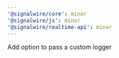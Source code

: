 ```yaml
---
'@signalwire/core': minor
'@signalwire/js': minor
'@signalwire/realtime-api': minor
---
```


Add option to pass a custom logger
